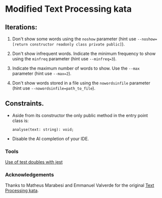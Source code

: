 # Modified Text Processing kata

## Iterations:

1. Don't show some words using the `noshow` parameter (hint use
   `--noshow=[return constructor readonly class private public]`).

2. Don't show infrequent words. Indicate the minimum frequency to show using the `minfreq` parameter (hint use
   `--minfreq=3`).

3. Indicate the maximum number of words to show. Use the `--max` parameter  (hint use `--max=2`).
   
4. Don't show words stored in a file using the `nowordsinfile` parameter (hint use `--nowordsinfile=path_to_file`).

## Constraints.

- Aside from its constructor the only public method in the entry point class is:

  `analyse(text: string): void;`

- Disable the AI completion of your IDE.

### Tools

[Use of test doubles with jest](https://gist.github.com/trikitrok/c35768c3f67e10f4f0c6ecb0320e64d7)

### Acknowledgements

Thanks to Matheus Marabesi and Emmanuel Valverde for the
original [Text Processing kata](https://www.codurance.com/katas/text-processing).
